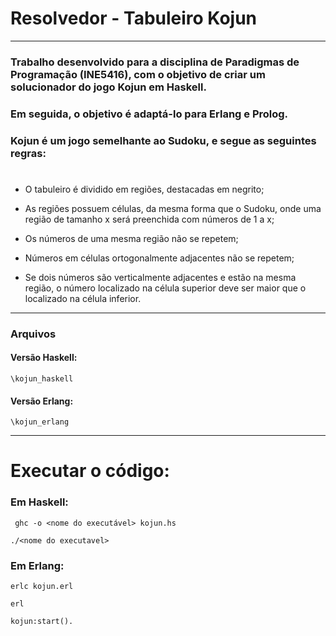# Resolvedor - Tabuleiro Kojun
---
### Trabalho desenvolvido para a disciplina de Paradigmas de Programação (INE5416), com o objetivo de criar um solucionador do jogo Kojun em Haskell. 
###   Em seguida, o objetivo é adaptá-lo para Erlang e Prolog.
### Kojun é um jogo semelhante ao Sudoku, e segue as seguintes regras:
#
* O tabuleiro é dividido em regiões, destacadas em negrito;

* As regiões possuem células, da mesma forma que o Sudoku, onde uma região de tamanho x será preenchida com números de 1 a x;

* Os números de uma mesma região não se repetem;

* Números em células ortogonalmente adjacentes não se repetem;

* Se dois números são verticalmente adjacentes e estão na mesma região, o número localizado na célula superior deve ser maior que o localizado na célula inferior.
--- 
### Arquivos
#### Versão Haskell:
```\kojun_haskell ```
#### Versão Erlang:
``` \kojun_erlang ```

---
# Executar o código:
### Em Haskell:
``` ghc -o <nome do executável> kojun.hs```

```./<nome do executavel>```
### Em Erlang:
`` erlc kojun.erl ``

``erl``

``kojun:start().``
